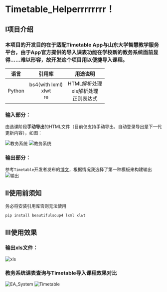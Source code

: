 # Timetable_Helperrrrrrrr！

## Ⅰ项目介绍

### 本项目的开发目的在于适配**Timetable App**与**山东大学~~智慧~~教学服务平台**，由于App官方提供的导入课表功能在学校新的教务系统面前显得……难以形容，故开发这个项目用以便捷导入课程。

| 语言  | 引用库 | 用途说明 |
| :---: | :---: | :---: |
|Python | bs4(with lxml)<br>xlwt<br>re | HTML解析处理<br>xls解析处理<br>正则表达式 |

### **输入部分：**
由选课阶段**手动导出**的HTML文件（目前仅支持手动导出，自动登录导出是下一代更新内容），如图：

![教务系统](https://gitee.com/kevin_ud/timetable_helper/raw/master/picture/source1.jpg)
![教务系统](https://gitee.com/kevin_ud/timetable_helper/raw/master/picture/source2.jpg)

### **输出部分：**
参考```Timetable```开发者发布的[博文](https://www.jianshu.com/p/0c576ec144c5)，根据情况我选择了第一种模板来构建输出
![输出](https://upload-images.jianshu.io/upload_images/4679632-05afd34d030ef0b9.png)

## Ⅱ使用前须知
务必将安装引用库否则无法使用
```cmd
pip install beautifulsoup4 lxml xlwt
```

## Ⅲ使用效果

### 输出xls文件：
![xls](https://gitee.com/kevin_ud/timetable_helper/raw/master/picture/result.png)
### **教务系统课表查询**与**Timetable导入课程**效果对比
![EA_System](https://gitee.com/kevin_ud/timetable_helper/raw/master/picture/system.png)
![Timetable](https://gitee.com/kevin_ud/timetable_helper/raw/master/picture/timetable.jpg)